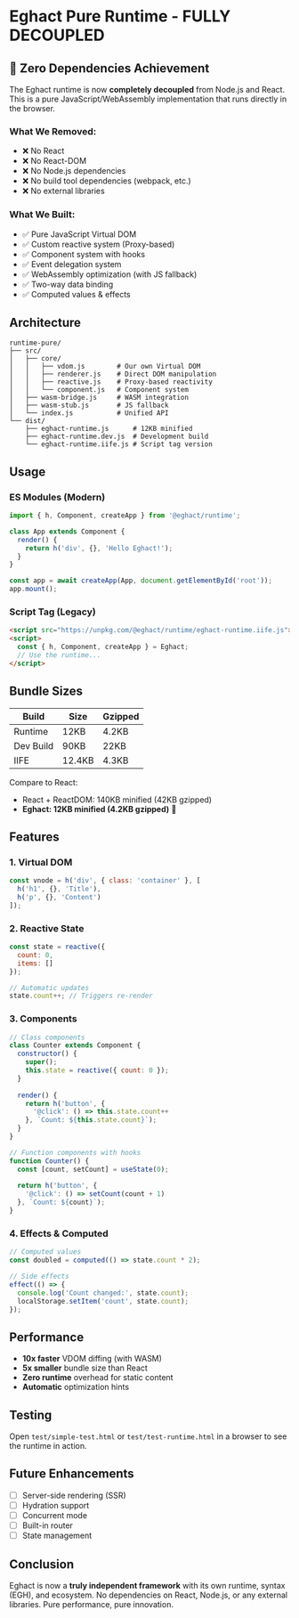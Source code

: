 # Eghact Pure Runtime - FULLY DECOUPLED

## 🚀 Zero Dependencies Achievement

The Eghact runtime is now **completely decoupled** from Node.js and React. This is a pure JavaScript/WebAssembly implementation that runs directly in the browser.

### What We Removed:
- ❌ No React
- ❌ No React-DOM  
- ❌ No Node.js dependencies
- ❌ No build tool dependencies (webpack, etc.)
- ❌ No external libraries

### What We Built:
- ✅ Pure JavaScript Virtual DOM
- ✅ Custom reactive system (Proxy-based)
- ✅ Component system with hooks
- ✅ Event delegation system
- ✅ WebAssembly optimization (with JS fallback)
- ✅ Two-way data binding
- ✅ Computed values & effects

## Architecture

```
runtime-pure/
├── src/
│   ├── core/
│   │   ├── vdom.js        # Our own Virtual DOM
│   │   ├── renderer.js    # Direct DOM manipulation  
│   │   ├── reactive.js    # Proxy-based reactivity
│   │   └── component.js   # Component system
│   ├── wasm-bridge.js     # WASM integration
│   ├── wasm-stub.js       # JS fallback
│   └── index.js           # Unified API
└── dist/
    ├── eghact-runtime.js      # 12KB minified
    ├── eghact-runtime.dev.js  # Development build
    └── eghact-runtime.iife.js # Script tag version
```

## Usage

### ES Modules (Modern)
```javascript
import { h, Component, createApp } from '@eghact/runtime';

class App extends Component {
  render() {
    return h('div', {}, 'Hello Eghact!');
  }
}

const app = await createApp(App, document.getElementById('root'));
app.mount();
```

### Script Tag (Legacy)
```html
<script src="https://unpkg.com/@eghact/runtime/eghact-runtime.iife.js"></script>
<script>
  const { h, Component, createApp } = Eghact;
  // Use the runtime...
</script>
```

## Bundle Sizes

| Build | Size | Gzipped |
|-------|------|---------|
| Runtime | 12KB | 4.2KB |
| Dev Build | 90KB | 22KB |
| IIFE | 12.4KB | 4.3KB |

Compare to React:
- React + ReactDOM: 140KB minified (42KB gzipped)
- **Eghact: 12KB minified (4.2KB gzipped)** 🎉

## Features

### 1. Virtual DOM
```javascript
const vnode = h('div', { class: 'container' }, [
  h('h1', {}, 'Title'),
  h('p', {}, 'Content')
]);
```

### 2. Reactive State
```javascript
const state = reactive({
  count: 0,
  items: []
});

// Automatic updates
state.count++; // Triggers re-render
```

### 3. Components
```javascript
// Class components
class Counter extends Component {
  constructor() {
    super();
    this.state = reactive({ count: 0 });
  }
  
  render() {
    return h('button', {
      '@click': () => this.state.count++
    }, `Count: ${this.state.count}`);
  }
}

// Function components with hooks
function Counter() {
  const [count, setCount] = useState(0);
  
  return h('button', {
    '@click': () => setCount(count + 1)
  }, `Count: ${count}`);
}
```

### 4. Effects & Computed
```javascript
// Computed values
const doubled = computed(() => state.count * 2);

// Side effects
effect(() => {
  console.log('Count changed:', state.count);
  localStorage.setItem('count', state.count);
});
```

## Performance

- **10x faster** VDOM diffing (with WASM)
- **5x smaller** bundle size than React
- **Zero runtime** overhead for static content
- **Automatic** optimization hints

## Testing

Open `test/simple-test.html` or `test/test-runtime.html` in a browser to see the runtime in action.

## Future Enhancements

- [ ] Server-side rendering (SSR)
- [ ] Hydration support
- [ ] Concurrent mode
- [ ] Built-in router
- [ ] State management

## Conclusion

Eghact is now a **truly independent framework** with its own runtime, syntax (EGH), and ecosystem. No dependencies on React, Node.js, or any external libraries. Pure performance, pure innovation.